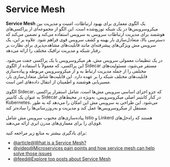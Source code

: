 # Service Mesh

**Service Mesh** یک الگوی معماری برای بهبود ارتباطات، امنیت و مدیریت بین میکروسرویس‌ها در یک شبکه توزیع‌شده است. این الگو از مجموعه‌ای از پراکسی‌های هوشمند برای مدیریت ارتباطات سرویس به سرویس استفاده می‌کند و تضمین می‌کند که دسترسی بالا، متعادل‌سازی بار بهینه و کشف سرویس قوی فراهم شود. علاوه بر این، یک سرویس مش ویژگی‌های پیشرفته‌ای مانند قابلیت‌های مشاهده‌پذیری برای نظارت بر رفتار شبکه و مدیریت ترافیک مختلف را ارائه می‌دهد.

در یک تنظیمات معمولی سرویس مش، هر میکروسرویس با یک پراکسی جفت می‌شود. این پراکسی، که معمولاً با استفاده از الگوی Sidecar مستقر می‌شود، مسئولیت‌های مختلفی را از جمله مدیریت ارتباط به و از میکروسرویس مربوطه و پیاده‌سازی قابلیت‌های مختلف شبکه را بر عهده دارد. این قابلیت‌ها شامل متعادل‌سازی بار، مسیریابی هوشمند و اطمینان از انتقال داده‌های امن است.

الگوی Sidecar، که جزو اجزای اساسی سرویس مش‌ها است، شامل استقرار پراکسی به عنوان یک کانتینر Sidecar در کنار کانتینر اصلی میکروسرویس، به‌ویژه در محیط‌های Kubernetes، می‌شود. این طراحی به سرویس مش این امکان را می‌دهد که به طور مستقل از میکروسرویس‌ها عمل کند و مدیریت و به‌روزرسانی‌ها را ساده‌تر کند.

پیاده‌سازی‌های محبوب سرویس مش شامل Istio و Linkerd هستند که راه‌حل‌های قوی‌ای را برای معماری‌های مدرن ابری ارائه می‌دهند.

برای یادگیری بیشتر به منابع زیر مراجعه کنید:

- [@article@What is a Service Mesh?](https://www.nginx.com/blog/what-is-a-service-mesh/)
- [@video@Microservices pain points and how service mesh can help solve those issues](https://www.youtube.com/watch?v=QiXK0B9FhO0)
- [@feed@Explore top posts about Service Mesh](https://app.daily.dev/tags/service-mesh?ref=roadmapsh)
